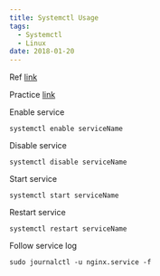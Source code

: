 ```yaml
---
title: Systemctl Usage
tags:
  - Systemctl
  - Linux
date: 2018-01-20
---
```


<!-- more -->

Ref [link](https://www.ruanyifeng.com/blog/2016/03/systemd-tutorial-commands.html)

Practice [link](https://www.ruanyifeng.com/blog/2016/03/systemd-tutorial-part-two.html)

Enable service
```
systemctl enable serviceName
```

Disable service
```
systemctl disable serviceName
```

Start service
```
systemctl start serviceName
```

Restart service
```
systemctl restart serviceName
```

Follow service log
```
sudo journalctl -u nginx.service -f
```
